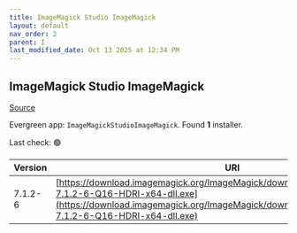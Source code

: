 ```yaml
---
title: ImageMagick Studio ImageMagick
layout: default
nav_order: 2
parent: I
last_modified_date: Oct 13 2025 at 12:34 PM
---
```


## ImageMagick Studio ImageMagick

[Source](https://imagemagick.org/)

Evergreen app: `ImageMagickStudioImageMagick`. Found **1** installer.

Last check: 🟢

| Version | URI                                                                                                                                                                                                                |
| ------- | ------------------------------------------------------------------------------------------------------------------------------------------------------------------------------------------------------------------ |
| 7.1.2-6 | [https://download.imagemagick.org/ImageMagick/download/binaries/ImageMagick-7.1.2-6-Q16-HDRI-x64-dll.exe](https://download.imagemagick.org/ImageMagick/download/binaries/ImageMagick-7.1.2-6-Q16-HDRI-x64-dll.exe) |
